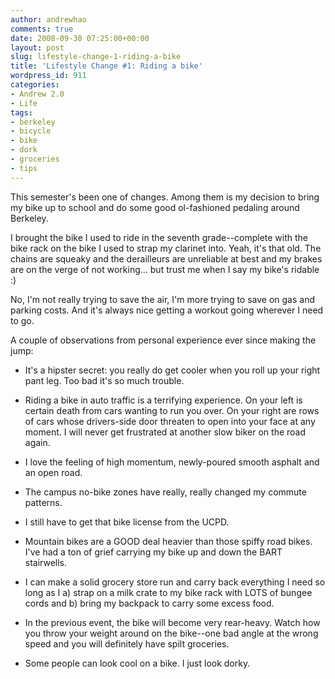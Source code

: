 ```yaml
---
author: andrewhao
comments: true
date: 2008-09-30 07:25:00+00:00
layout: post
slug: lifestyle-change-1-riding-a-bike
title: 'Lifestyle Change #1: Riding a bike'
wordpress_id: 911
categories:
- Andrew 2.0
- Life
tags:
- berkeley
- bicycle
- bike
- dork
- groceries
- tips
---
```


This semester's been one of changes. Among them is my decision to bring my bike up to school and do some good ol-fashioned pedaling around Berkeley.

I brought the bike I used to ride in the seventh grade--complete with the bike rack on the bike I used to strap my clarinet into. Yeah, it's that old. The chains are squeaky and the derailleurs are unreliable at best and my brakes are on the verge of not working... but trust me when I say my bike's ridable :)

No, I'm not really trying to save the air, I'm more trying to save on gas and parking costs. And it's always nice getting a workout going wherever I need to go.

A couple of observations from personal experience ever since making the jump:



	
  * It's a hipster secret: you really do get cooler when you roll up your right pant leg. Too bad it's so much trouble.

	
  * Riding a bike in auto traffic is a terrifying experience. On your left is certain death from cars wanting to run you over. On your right are rows of cars whose drivers-side door threaten to open into your face at any moment. I will never get frustrated at another slow biker on the road again.

	
  * I love the feeling of high momentum, newly-poured smooth asphalt and an open road.

	
  * The campus no-bike zones have really, really changed my commute patterns.

	
  * I still have to get that bike license from the UCPD.

	
  * Mountain bikes are a GOOD deal heavier than those spiffy road bikes. I've had a ton of grief carrying my bike up and down the BART stairwells.

	
  * I can make a solid grocery store run and carry back everything I need so long as I a) strap on a milk crate to my bike rack with LOTS of bungee cords and b) bring my backpack to carry some excess food.

	
  * In the previous event, the bike will become very rear-heavy. Watch how you throw your weight around on the bike--one bad angle at the wrong speed and you will definitely have spilt groceries.

	
  * Some people can look cool on a bike. I just look dorky.


